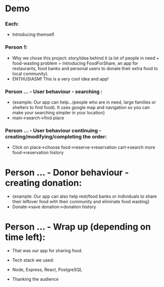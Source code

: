 # Demo
### Each:
- Introducing themself. 

### Person 1:
- Why we chose this project: story/idea behind it (a lot of people in need + food-wasting problem = Introducing FoodForShare, an app for restaurants, food banks and personal users to donate their extra food to local community). 
- ENTHUSIASM! This is a very cool idea and app!

### Person … - User behaviour - searching :
- {example: Our app can help…(people who are in need, large families or shelters to find food). It uses google map and navigation so you can make your searching simpler in your location}
- main->search->find place

### Person … -  User behaviour continuing - creating/modifying/completing the order:
- Click on place->choose food->reserve->reservation cart->search more food->reservation history

# Person …  - Donor behaviour - creating donation:
- {example: Our app can also help rest/food banks or individuals to share their leftover food with their community and eliminate food wasting}
- Donate->save donation->donation history

# Person … - Wrap up (depending on time left):
- That was our app for sharing food.

- Tech stack we used:
- Node, Express, React, PostgreSQL

- Thanking the audience

